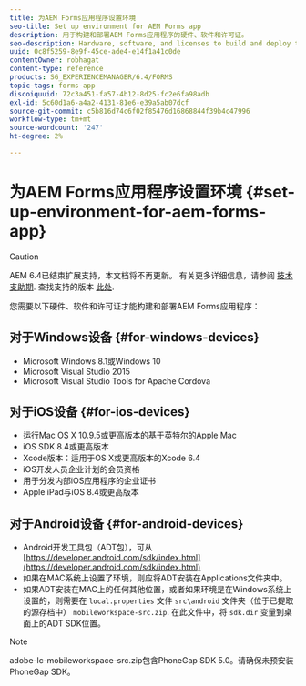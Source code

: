 ```yaml
---
title: 为AEM Forms应用程序设置环境
seo-title: Set up environment for AEM Forms app
description: 用于构建和部署AEM Forms应用程序的硬件、软件和许可证。
seo-description: Hardware, software, and licenses to build and deploy the AEM Forms app.
uuid: 0c8f5259-8e9f-45ce-ade4-e14f1a41c0de
contentOwner: robhagat
content-type: reference
products: SG_EXPERIENCEMANAGER/6.4/FORMS
topic-tags: forms-app
discoiquuid: 72c3a451-fa57-4b12-8d25-fc2e6fa98adb
exl-id: 5c60d1a6-a4a2-4131-81e6-e39a5ab07dcf
source-git-commit: c5b816d74c6f02f85476d16868844f39b4c47996
workflow-type: tm+mt
source-wordcount: '247'
ht-degree: 2%

---
```


# 为AEM Forms应用程序设置环境 {#set-up-environment-for-aem-forms-app}

>[!CAUTION]
>
>AEM 6.4已结束扩展支持，本文档将不再更新。 有关更多详细信息，请参阅 [技术支助期](https://helpx.adobe.com/cn/support/programs/eol-matrix.html). 查找支持的版本 [此处](https://experienceleague.adobe.com/docs/).

您需要以下硬件、软件和许可证才能构建和部署AEM Forms应用程序：

## 对于Windows设备 {#for-windows-devices}

* Microsoft Windows 8.1或Windows 10
* Microsoft Visual Studio 2015
* Microsoft Visual Studio Tools for Apache Cordova

## 对于iOS设备 {#for-ios-devices}

* 运行Mac OS X 10.9.5或更高版本的基于英特尔的Apple Mac
* iOS SDK 8.4或更高版本
* Xcode版本：适用于OS X或更高版本的Xcode 6.4
* iOS开发人员企业计划的会员资格
* 用于分发内部iOS应用程序的企业证书
* Apple iPad与iOS 8.4或更高版本

## 对于Android设备 {#for-android-devices}

* Android开发工具包（ADT包），可从 [https://developer.android.com/sdk/index.html](https://developer.android.com/sdk/index.html)
* 如果在MAC系统上设置了环境，则应将ADT安装在Applications文件夹中。
* 如果ADT安装在MAC上的任何其他位置，或者如果环境是在Windows系统上设置的，则需要在 `local.properties` 文件 `src\android` 文件夹（位于已提取的源存档中） `mobileworkspace-src.zip`. 在此文件中，将 `sdk.dir` 变量到桌面上的ADT SDK位置。

>[!NOTE]
>
>adobe-lc-mobileworkspace-src.zip包含PhoneGap SDK 5.0。请确保未预安装PhoneGap SDK。
